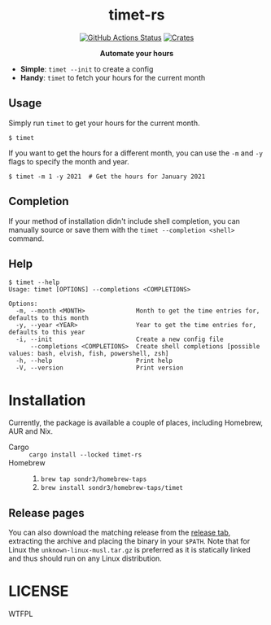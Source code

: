 <h1 align="center">timet-rs</h1>
<p align="center">
    <a href="https://github.com/sondr3/timet-rs/actions"><img alt="GitHub Actions Status" src="https://github.com/sondr3/timet-rs/workflows/pipeline/badge.svg" /></a>
    <a href="https://crates.io/crates/timet-rs"><img alt="Crates" src="https://img.shields.io/crates/v/timet-rs.svg" /></a>
</p>

<p align="center">
    <b>Automate your hours</b>
</p>

- **Simple**: `timet --init` to create a config
- **Handy**: `timet` to fetch your hours for the current month

## Usage

Simply run `timet` to get your hours for the current month. 

```shell
$ timet
```


If you want to get the hours for a different month, you can use the `-m` and `-y` flags to specify the month and year.

```shell
$ timet -m 1 -y 2021  # Get the hours for January 2021
```

## Completion

If your method of installation didn't include shell completion, you can manually
source or save them with the `timet --completion <shell>` command.

## Help

```shell
$ timet --help
Usage: timet [OPTIONS] --completions <COMPLETIONS>

Options:
  -m, --month <MONTH>              Month to get the time entries for, defaults to this month
  -y, --year <YEAR>                Year to get the time entries for, defaults to this year
  -i, --init                       Create a new config file
      --completions <COMPLETIONS>  Create shell completions [possible values: bash, elvish, fish, powershell, zsh]
  -h, --help                       Print help
  -V, --version                    Print version
```


# Installation

Currently, the package is available a couple of places, including Homebrew, AUR and Nix.

<dl>
  <dt>Cargo</dt>
  <dd><code>cargo install --locked timet-rs</code></dd>

  <dt>Homebrew</dt>
  <dd>
    <ol>
      <li><code>brew tap sondr3/homebrew-taps</code></li>
      <li><code>brew install sondr3/homebrew-taps/timet</code></li>
    <ol>
  </dd>
</dl>

## Release pages

You can also download the matching release from the [release
tab](https://github.com/sondr3/timet-rs/releases), extracting the archive and
placing the binary in your `$PATH`. Note that for Linux the
`unknown-linux-musl.tar.gz` is preferred as it is statically linked and thus
should run on any Linux distribution.

# LICENSE

WTFPL
